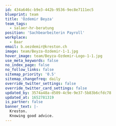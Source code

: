 ```yaml
---
id: 434a646c-b9e3-442b-9536-9ec8e7111ec5
blueprint: team
title: 'Özdemir Beyza'
team_tags:
  - salaer-hr-beratung
position: 'Sachbearbeiterin Payroll'
workplace:
  - Baar
email: b.oezdemir@kreston.ch
image: team/Beyza-Ozdemir-1-1.jpg
hover_image: team/Beyza-Ozdemir-Logo-1-1.jpg
use_meta_keywords: false
no_index_page: false
no_follow_links: false
sitemap_priority: '0.5'
sitemap_changefreq: daily
override_twitter_settings: false
override_twitter_card_settings: false
updated_by: 3574a48a-d509-4c9e-9e37-5b83b6cfdc78
updated_at: 1652781319
is_partner: false
banner_text: |-
  Kreston.
  Knowing good advice.
---
```

